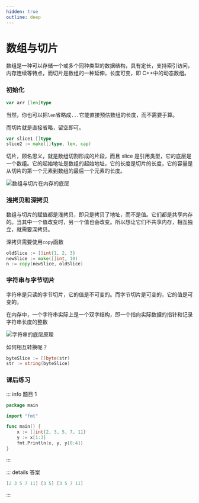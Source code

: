 ```yaml
---
hidden: true
outline: deep
---
```


# 数组与切片

数组是一种可以存储一个或多个同种类型的数据结构，具有定长，支持索引访问，内存连续等特点，而切片是数组的一种延伸，长度可变，即 C++中的动态数组。

### 初始化

```go
var arr [len]type
```

当然，你也可以把`len`省略成`...`它能直接预估数组的长度，而不需要手算。

而切片就是直接省略，留空即可。

```go
var slice1 []type
slice2 := make([]type, len, cap)
```

切片，顾名思义，就是数组切割形成的片段，而且 slice 是引用类型，它的底层是一个数组。它的起始地址是数组的起始地址，它的长度是切片的长度，它的容量是从切片的第一个元素到数组的最后一个元素的长度。

![数组与切片在内存的底层](https://image.codepzj.cn/image/202410191808920.png)

### 浅拷贝和深拷贝

数组与切片的赋值都是浅拷贝，即只是拷贝了地址，而不是值。它们都是共享内存的。当其中一个值改变时，另一个值也会改变。所以想让它们不共享内存，相互独立，就需要深拷贝。

深拷贝需要使用`copy`函数

```go
oldSlice := []int{1, 2, 3}
newSlice := make([]int, 10)
n := copy(newSlice, oldSlice)
```

### 字符串与字节切片

字符串是只读的字节切片，它的值是不可变的。而字节切片是可变的，它的值是可变的。

在内存中，一个字符串实际上是一个双字结构，即一个指向实际数据的指针和记录字符串长度的整数

![字符串的底层原理](https://image.codepzj.cn/image/202410191748510.png)

如何相互转换呢？

```go
byteSlice := []byte(str)
str := string(byteSlice)
```

### 课后练习

::: info 题目 1

```go
package main

import "fmt"

func main() {
	x := []int{2, 3, 5, 7, 11}
	y := x[1:3]
	fmt.Println(x, y, y[0:4])
}
```

:::

::: details 答案

```go
[2 3 5 7 11] [3 5] [3 5 7 11]
```

:::
